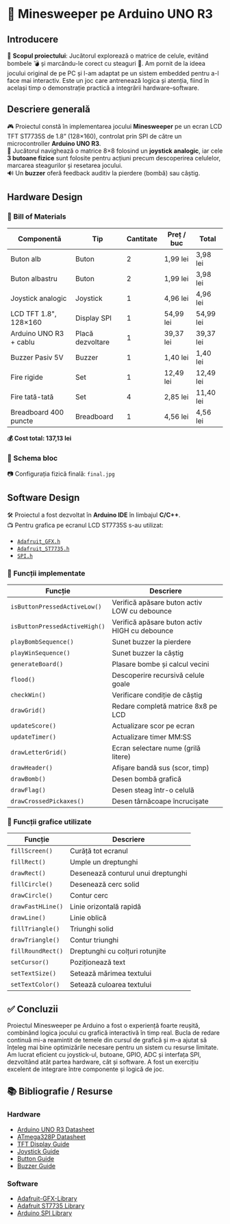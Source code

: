 # 🧨 Minesweeper pe Arduino UNO R3

## Introducere

🧠 **Scopul proiectului**: Jucătorul explorează o matrice de celule, evitând bombele 💣 și marcându-le corect cu steaguri 🚩. Am pornit de la ideea jocului original de pe PC și l-am adaptat pe un sistem embedded pentru a-l face mai interactiv. Este un joc care antrenează logica și atenția, fiind în același timp o demonstrație practică a integrării hardware–software.

## Descriere generală

🎮 Proiectul constă în implementarea jocului **Minesweeper** pe un ecran LCD TFT ST7735S de 1.8” (128×160), controlat prin SPI de către un microcontroller **Arduino UNO R3**.  
👾 Jucătorul navighează o matrice 8×8 folosind un **joystick analogic**, iar cele **3 butoane fizice** sunt folosite pentru acțiuni precum descoperirea celulelor, marcarea steagurilor și resetarea jocului.  
🔊 Un **buzzer** oferă feedback auditiv la pierdere (bombă) sau câștig.

## Hardware Design

### 🔌 Bill of Materials

| Componentă                | Tip             | Cantitate | Preț / buc | Total   |
|--------------------------|------------------|-----------|------------|---------|
| Buton alb                | Buton            | 2         | 1,99 lei   | 3,98 lei |
| Buton albastru           | Buton            | 2         | 1,99 lei   | 3,98 lei |
| Joystick analogic        | Joystick         | 1         | 4,96 lei   | 4,96 lei |
| LCD TFT 1.8", 128×160    | Display SPI      | 1         | 54,99 lei  | 54,99 lei |
| Arduino UNO R3 + cablu   | Placă dezvoltare | 1         | 39,37 lei  | 39,37 lei |
| Buzzer Pasiv 5V          | Buzzer           | 1         | 1,40 lei   | 1,40 lei |
| Fire rigide              | Set              | 1         | 12,49 lei  | 12,49 lei |
| Fire tată-tată           | Set              | 4         | 2,85 lei   | 11,40 lei |
| Breadboard 400 puncte    | Breadboard       | 1         | 4,56 lei   | 4,56 lei |

**💰 Cost total: 137,13 lei**

### 🧩 Schema bloc



📷 Configurația fizică finală: `final.jpg`

## Software Design

🛠️ Proiectul a fost dezvoltat în **Arduino IDE** în limbajul **C/C++**.  
📺 Pentru grafica pe ecranul LCD ST7735S s-au utilizat:

- [`Adafruit_GFX.h`](https://github.com/adafruit/Adafruit-GFX-Library)
- [`Adafruit_ST7735.h`](https://github.com/adafruit/Adafruit-ST7735-Library)
- [`SPI.h`](https://www.arduino.cc/en/Reference/SPI)

### 🔄 Funcții implementate

| Funcție                  | Descriere |
|--------------------------|-----------|
| `isButtonPressedActiveLow()` | Verifică apăsare buton activ LOW cu debounce |
| `isButtonPressedActiveHigh()` | Verifică apăsare buton activ HIGH cu debounce |
| `playBombSequence()` | Sunet buzzer la pierdere |
| `playWinSequence()` | Sunet buzzer la câștig |
| `generateBoard()` | Plasare bombe și calcul vecini |
| `flood()` | Descoperire recursivă celule goale |
| `checkWin()` | Verificare condiție de câștig |
| `drawGrid()` | Redare completă matrice 8x8 pe LCD |
| `updateScore()` | Actualizare scor pe ecran |
| `updateTimer()` | Actualizare timer MM:SS |
| `drawLetterGrid()` | Ecran selectare nume (grilă litere) |
| `drawHeader()` | Afișare bandă sus (scor, timp) |
| `drawBomb()` | Desen bombă grafică |
| `drawFlag()` | Desen steag într-o celulă |
| `drawCrossedPickaxes()` | Desen târnăcoape încrucișate |

### 📐 Funcții grafice utilizate

| Funcție         | Descriere |
|------------------|-----------|
| `fillScreen()` | Curăță tot ecranul |
| `fillRect()` | Umple un dreptunghi |
| `drawRect()` | Desenează conturul unui dreptunghi |
| `fillCircle()` | Desenează cerc solid |
| `drawCircle()` | Contur cerc |
| `drawFastHLine()` | Linie orizontală rapidă |
| `drawLine()` | Linie oblică |
| `fillTriangle()` | Triunghi solid |
| `drawTriangle()` | Contur triunghi |
| `fillRoundRect()` | Dreptunghi cu colțuri rotunjite |
| `setCursor()` | Poziționează text |
| `setTextSize()` | Setează mărimea textului |
| `setTextColor()` | Setează culoarea textului |

## ✅ Concluzii

Proiectul Minesweeper pe Arduino a fost o experiență foarte reușită, combinând logica jocului cu grafică interactivă în timp real. Bucla de redare continuă mi-a reamintit de temele din cursul de grafică și m-a ajutat să înțeleg mai bine optimizările necesare pentru un sistem cu resurse limitate. Am lucrat eficient cu joystick-ul, butoane, GPIO, ADC și interfața SPI, dezvoltând atât partea hardware, cât și software. A fost un exercițiu excelent de integrare între componente și logică de joc.

## 📚 Bibliografie / Resurse

### Hardware

- [Arduino UNO R3 Datasheet](https://store.arduino.cc/products/arduino-uno-rev3)
- [ATmega328P Datasheet](https://www.microchip.com/en-us/product/ATmega328P)
- [TFT Display Guide](https://learn.adafruit.com/1-8-tft-display)
- [Joystick Guide](https://www.dfrobot.com/wiki/index.php/Analog_Joystick_Module_SKU:_DFR0061)
- [Button Guide](https://docs.arduino.cc/tutorials/generic/button)
- [Buzzer Guide](https://components101.com/buzzer)

### Software

- [Adafruit-GFX-Library](https://github.com/adafruit/Adafruit-GFX-Library)
- [Adafruit ST7735 Library](https://github.com/adafruit/Adafruit-ST7735-Library)
- [Arduino SPI Library](https://www.arduino.cc/en/Reference/SPI)
